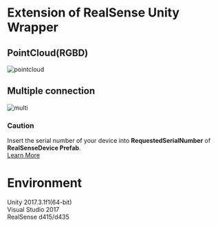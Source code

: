 # Extension of RealSense Unity Wrapper
## PointCloud(RGBD)
![pointcloud](https://user-images.githubusercontent.com/20081122/36625678-89cf749a-1967-11e8-933a-bf39d626b4d5.PNG)

## Multiple connection
![multi](https://user-images.githubusercontent.com/20081122/36625690-ac519250-1967-11e8-8205-9482284d6106.PNG)

### Caution
Insert the serial number of your device into **RequestedSerialNumber** of **RealSenseDevice Prefab**.  
[Learn More](https://medium.com/@aratajingu/realsense%E3%81%AEunity%E3%83%A9%E3%83%83%E3%83%91%E3%83%BC%E3%82%92%E6%8B%A1%E5%BC%B5%E3%81%97%E3%81%A6%E8%A4%87%E6%95%B0%E6%8E%A5%E7%B6%9A%E3%81%A7%E3%81%8D%E3%82%8B%E3%82%88%E3%81%86%E3%81%AB%E3%81%97%E3%81%A6%E3%81%BF%E3%81%9F-e5e8ebf34b9f)

# Environment
Unity 2017.3.1f1(64-bit)  
Visual Studio 2017  
RealSense d415/d435  
